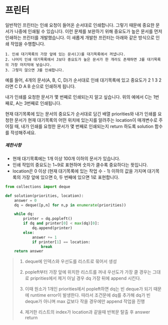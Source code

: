 # 프린터

일반적인 프린터는 인쇄 요청이 들어온 순서대로 인쇄합니다. 그렇기 때문에 중요한 문서가 나중에 인쇄될 수 있습니다. 이런 문제를 보완하기 위해 중요도가 높은 문서를 먼저 인쇄하는 프린터를 개발했습니다. 이 새롭게 개발한 프린터는 아래와 같은 방식으로 인쇄 작업을 수행합니다.

```
1. 인쇄 대기목록의 가장 앞에 있는 문서(J)를 대기목록에서 꺼냅니다.
2. 나머지 인쇄 대기목록에서 J보다 중요도가 높은 문서가 한 개라도 존재하면 J를 대기목록의 가장 마지막에 넣습니다.
3. 그렇지 않으면 J를 인쇄합니다.
```

예를 들어, 4개의 문서(A, B, C, D)가 순서대로 인쇄 대기목록에 있고 중요도가 2 1 3 2 라면 C D A B 순으로 인쇄하게 됩니다.

내가 인쇄를 요청한 문서가 몇 번째로 인쇄되는지 알고 싶습니다. 위의 예에서 C는 1번째로, A는 3번째로 인쇄됩니다.

현재 대기목록에 있는 문서의 중요도가 순서대로 담긴 배열 priorities와 내가 인쇄를 요청한 문서가 현재 대기목록의 어떤 위치에 있는지를 알려주는 location이 매개변수로 주어질 때, 내가 인쇄를 요청한 문서가 몇 번째로 인쇄되는지 return 하도록 solution 함수를 작성해주세요.

##### 제한사항

- 현재 대기목록에는 1개 이상 100개 이하의 문서가 있습니다.
- 인쇄 작업의 중요도는 1~9로 표현하며 숫자가 클수록 중요하다는 뜻입니다.
- location은 0 이상 (현재 대기목록에 있는 작업 수 - 1) 이하의 값을 가지며 대기목록의 가장 앞에 있으면 0, 두 번째에 있으면 1로 표현합니다.

```python
from collections import deque

def solution(priorities, location):
    answer = 0
    dq = deque([p,n] for n,p in enumerate(priorities))

    while dq:
        printer = dq.popleft()
        if dq and printer[0] < max(dq)[0]:
            dq.append(printer)
        else:
            answer += 1
            if printer[1] == location:
                break
    return answer
```

> 1. deque에 인덱스와 우선도를 리스트로 묶어서 생성
>
> 2. popleft부터 가장 앞에 위치한 리스트를 꺼내 우선도가 가장 클 경우는 그대로 priprities에서 제거 아닐 경우 dq 가장 뒤에 append 시킨다.
>
> 3. 이때 원소가 1개인 priorities에서 popleft하면 dq는 빈 deque가 되기 때문에 runtime error이 발생한다. 따라서 조건문에 dq를 추가해 dq가 빈 deque가 아니며 max 값보다 작을 경우에만 append 작업을 진행
>
> 4. 제거한 리스트의 index가 location과 같을때 반복문 탈출 후 answer return